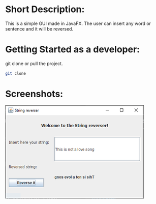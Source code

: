 # Short Description:
This is a simple GUI made in JavaFX. The user can insert any word or sentence and it will be reversed.

# Getting Started as a developer:
git clone or pull the project. 
```sh 
git clone
```

# Screenshots:
![Screenshot of the home screen](stringreverser.PNG)

